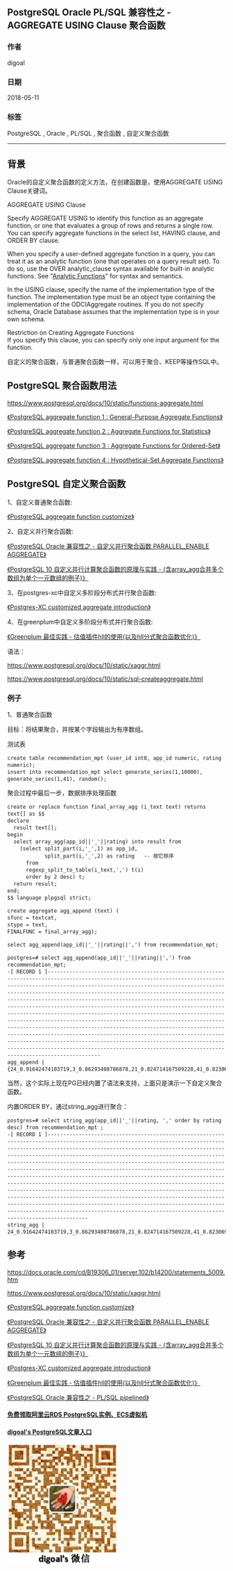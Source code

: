 ## PostgreSQL Oracle PL/SQL 兼容性之 - AGGREGATE USING Clause 聚合函数   
                                                                   
### 作者                                                                   
digoal                                                                   
                                                                   
### 日期                                                                   
2018-05-11                                                                 
                                                                   
### 标签                                                                   
PostgreSQL , Oracle , PL/SQL , 聚合函数 , 自定义聚合函数    
                                                                   
----                                                                   
                                                                   
## 背景       
Oracle的自定义聚合函数的定义方法，在创建函数是，使用AGGREGATE USING Clause关键词。  
  
AGGREGATE USING Clause  
  
Specify AGGREGATE USING to identify this function as an aggregate function, or one that evaluates a group of rows and returns a single row. You can specify aggregate functions in the select list, HAVING clause, and ORDER BY clause.  
  
When you specify a user-defined aggregate function in a query, you can treat it as an analytic function (one that operates on a query result set). To do so, use the OVER analytic_clause syntax available for built-in analytic functions. See "[Analytic Functions](https://docs.oracle.com/cd/B19306_01/server.102/b14200/functions001.htm#i81407)" for syntax and semantics.  
  
In the USING clause, specify the name of the implementation type of the function. The implementation type must be an object type containing the implementation of the ODCIAggregate routines. If you do not specify schema, Oracle Database assumes that the implementation type is in your own schema.  
  
Restriction on Creating Aggregate Functions   
If you specify this clause, you can specify only one input argument for the function.  
  
自定义的聚合函数，与普通聚合函数一样，可以用于聚合、KEEP等操作SQL中。  
  
## PostgreSQL 聚合函数用法  
  
https://www.postgresql.org/docs/10/static/functions-aggregate.html  
  
[《PostgreSQL aggregate function 1 : General-Purpose Aggregate Functions》](../201503/20150302_01.md)    
  
[《PostgreSQL aggregate function 2 : Aggregate Functions for Statistics》](../201503/20150303_03.md)    
  
[《PostgreSQL aggregate function 3 : Aggregate Functions for Ordered-Set》](../201504/20150407_01.md)    
  
[《PostgreSQL aggregate function 4 : Hypothetical-Set Aggregate Functions》](../201504/20150407_02.md)    
  
## PostgreSQL 自定义聚合函数  
1、自定义普通聚合函数:   
  
[《PostgreSQL aggregate function customize》](../201212/20121218_02.md)    
  
2、自定义并行聚合函数:   
  
[《PostgreSQL Oracle 兼容性之 - 自定义并行聚合函数 PARALLEL_ENABLE AGGREGATE》](../201803/20180312_03.md)    
  
[《PostgreSQL 10 自定义并行计算聚合函数的原理与实践 - (含array_agg合并多个数组为单个一元数组的例子)》](../201801/20180119_04.md)    
  
3、在postgres-xc中自定义多阶段分布式并行聚合函数:   
  
[《Postgres-XC customized aggregate introduction》](../201305/20130502_01.md)    
  
4、在greenplum中自定义多阶段分布式并行聚合函数:   
  
[《Greenplum 最佳实践 - 估值插件hll的使用(以及hll分式聚合函数优化)》](../201608/20160825_02.md)    
  
语法：  
  
https://www.postgresql.org/docs/10/static/xaggr.html  
  
https://www.postgresql.org/docs/10/static/sql-createaggregate.html  
  
### 例子  
1、普通聚合函数  
  
目标：将结果聚合，并按某个字段输出为有序数组。  
  
测试表  
  
```  
create table recommendation_mpt (user_id int8, app_id numeric, rating numeric);    
insert into recommendation_mpt select generate_series(1,10000), generate_series(1,41), random();    
```  
  
聚合过程中最后一步，数据排序处理函数  
  
```  
create or replace function final_array_agg (i_text text) returns text[] as $$    
declare    
  result text[];    
begin    
  select array_agg(app_id||'_'||rating) into result from     
    (select split_part(i,'_',1) as app_id,   
            split_part(i,'_',2) as rating   -- 按它排序  
      from     
      regexp_split_to_table(i_text,',') t(i)    
      order by 2 desc) t;    
  return result;    
end;    
$$ language plpgsql strict;    
```  
  
```  
create aggregate agg_append (text) (    
sfunc = textcat,    
stype = text,    
FINALFUNC = final_array_agg);    
```  
  
```  
select agg_append(app_id||'_'||rating||',') from recommendation_mpt;    
```  
  
```  
postgres=# select agg_append(app_id||'_'||rating||',') from recommendation_mpt;    
-[ RECORD 1 ]-----------------------------------------------------------------------------------------------------------------------------------------------------------------------------------------------------------------------------------------------------------------------------------------------------------------------------------------------------------------------------------------------------------------------------------------------------------------------------------------------------------------------------------------------------------------------------------------------------------------------------------------------------------------------------------------------------------------------------------------------------------------------------------------------------------------------------------------------------------------------------------------  
agg_append | {24_0.91642474103719,3_0.86293408786878,21_0.824714167509228,41_0.823069900739938,28_0.82022201269865,17_0.800656013656408,33_0.764910507481545,25_0.760074479039758,30_0.757540909573436,13_0.707890411838889,20_0.704598274547607,5_0.675859381910414,40_0.674109968356788,37_0.671832457184792,31_0.666503502987325,35_0.641303175128996,23_0.640862574335188,12_0.639161774888635,10_0.634707988705486,1_0.630520141683519,39_0.589550276752561,7_0.547058736439794,4_0.541917834896594,15_0.535650313366205,34_0.529437590856105,29_0.468865198083222,14_0.456227377057076,36_0.440769889391959,27_0.431988585740328,26_0.408387354109436,22_0.359426050912589,18_0.329283143393695,19_0.266014957334846,38_0.188361912034452,16_0.150509809609503,8_0.148780386894941,6_0.142394866328686,11_0.116577256470919,32_0.0993853402324021,2_0.00736959790810943,9_0.00227751117199659,_}  
```  
  
当然，这个实际上现在PG已经内置了语法来支持，上面只是演示一下自定义聚合函数。  
  
内置ORDER BY，通过string_agg进行聚合：  
  
```  
postgres=# select string_agg(app_id||'_'||rating, ',' order by rating desc) from recommendation_mpt ;  
-[ RECORD 1 ]-------------------------------------------------------------------------------------------------------------------------------------------------------------------------------------------------------------------------------------------------------------------------------------------------------------------------------------------------------------------------------------------------------------------------------------------------------------------------------------------------------------------------------------------------------------------------------------------------------------------------------------------------------------------------------------------------------------------------------------------------------------------------------------------------------------------------------------------------------------------------------------  
string_agg | 24_0.91642474103719,3_0.86293408786878,21_0.824714167509228,41_0.823069900739938,28_0.82022201269865,17_0.800656013656408,33_0.764910507481545,25_0.760074479039758,30_0.757540909573436,13_0.707890411838889,20_0.704598274547607,5_0.675859381910414,40_0.674109968356788,37_0.671832457184792,31_0.666503502987325,35_0.641303175128996,23_0.640862574335188,12_0.639161774888635,10_0.634707988705486,1_0.630520141683519,39_0.589550276752561,7_0.547058736439794,4_0.541917834896594,15_0.535650313366205,34_0.529437590856105,29_0.468865198083222,14_0.456227377057076,36_0.440769889391959,27_0.431988585740328,26_0.408387354109436,22_0.359426050912589,18_0.329283143393695,19_0.266014957334846,38_0.188361912034452,16_0.150509809609503,8_0.148780386894941,6_0.142394866328686,11_0.116577256470919,32_0.0993853402324021,2_0.00736959790810943,9_0.00227751117199659  
```  
  
## 参考  
https://docs.oracle.com/cd/B19306_01/server.102/b14200/statements_5009.htm  
  
https://www.postgresql.org/docs/10/static/xaggr.html   
  
[《PostgreSQL aggregate function customize》](../201212/20121218_02.md)    
  
[《PostgreSQL Oracle 兼容性之 - 自定义并行聚合函数 PARALLEL_ENABLE AGGREGATE》](../201803/20180312_03.md)    
  
[《PostgreSQL 10 自定义并行计算聚合函数的原理与实践 - (含array_agg合并多个数组为单个一元数组的例子)》](../201801/20180119_04.md)    
  
[《Postgres-XC customized aggregate introduction》](../201305/20130502_01.md)    
  
[《Greenplum 最佳实践 - 估值插件hll的使用(以及hll分式聚合函数优化)》](../201608/20160825_02.md)    
  
[《PostgreSQL Oracle 兼容性之 - PL/SQL pipelined》](../201603/20160318_01.md)    
  
  
  
  
  
  
  
  
  
  
  
  
  
  
#### [免费领取阿里云RDS PostgreSQL实例、ECS虚拟机](https://free.aliyun.com/ "57258f76c37864c6e6d23383d05714ea")
  
  
#### [digoal's PostgreSQL文章入口](https://github.com/digoal/blog/blob/master/README.md "22709685feb7cab07d30f30387f0a9ae")
  
  
![digoal's weixin](../pic/digoal_weixin.jpg "f7ad92eeba24523fd47a6e1a0e691b59")
  
  
  
  
  
  
  
